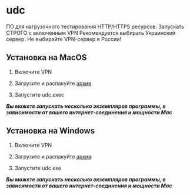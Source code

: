 # udc

ПО для нагрузочного тестирования HTTP/HTTPS ресурсов.
Запускать СТРОГО с включенным VPN
Рекомендуется выбирать Украинский сервер.
Не выбирайте VPN-сервер в России!

## Установка на MacOS

1. Включите VPN

2. Загрузите и распакуйте [архив](https://github.com/kintechi341/releases/releases/download/1.2/udc-darwin-arm64.zip)

3. Запустите udc.exec

***Вы можете запускать несколько экземпляров программы, в зависимости от вашего интернет-соединения и мощности Mac***

## Установка на Windows

1. Включите VPN

2. Загрузите и распакуйте [архив](https://github.com/kintechi341/releases/releases/download/1.2/udc-windows-amd64.zip)

3. Запустите udc.exe

***Вы можете запускать несколько экземпляров программы, в зависимости от вашего интернет-соединения и мощности Mac***
